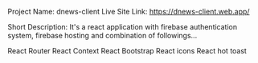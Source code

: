 Project Name: dnews-client
Live Site Link: https://dnews-client.web.app/

Short Description: It's a react application with firebase authentication system, firebase hosting and combination of followings...

React Router
React Context
React Bootstrap
React icons
React hot toast


